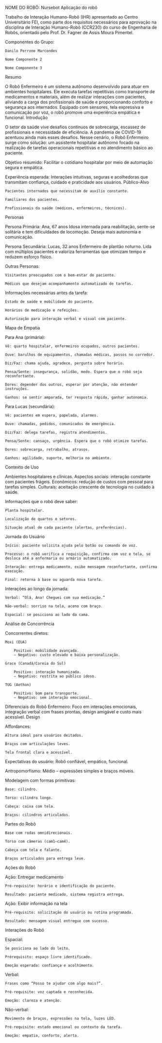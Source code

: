 NOME DO ROBÔ: Nursebot
Aplicação do robô

Trabalho de Interação Humano-Robô (IHR) apresentado ao Centro Universitário FEI, como parte dos requisitos necessários para aprovação na disciplina de Interação Humano-Robô (CCR230) do curso de Engenharia de Robôs, orientado pelo Prof. Dr. Fagner de Assis Moura Pimentel.

Componentes do Grupo:

    Danilo Perrone Marcondes

    Nome Componente 2

    Nome Componente 3

Resumo

O Robô Enfermeiro é um sistema autônomo desenvolvido para atuar em ambientes hospitalares. Ele executa tarefas repetitivas como transporte de medicamentos e materiais, além de realizar interações com pacientes, aliviando a carga dos profissionais de saúde e proporcionando conforto e segurança aos internados. Equipado com sensores, tela expressiva e comunicação por voz, o robô promove uma experiência empática e funcional.
Introdução

O setor da saúde vive desafios contínuos de sobrecarga, escassez de profissionais e necessidade de eficiência. A pandemia de COVID-19 acentuou ainda mais esses desafios. Nesse cenário, o Robô Enfermeiro surge como solução: um assistente hospitalar autônomo focado na realização de tarefas operacionais repetitivas e no atendimento básico ao paciente.

Objetivo resumido:
Facilitar o cotidiano hospitalar por meio de automação segura e empática.

Experiência esperada:
Interações intuitivas, seguras e acolhedoras que transmitam confiança, cuidado e praticidade aos usuários.
Público-Alvo

    Pacientes internados que necessitam de auxílio constante.

    Familiares dos pacientes.

    Profissionais da saúde (médicos, enfermeiros, técnicos).

Personas

Persona Primária: Ana, 67 anos
Idosa internada para reabilitação, sente-se solitária e tem dificuldades de locomoção. Deseja mais autonomia e comunicação.

Persona Secundária: Lucas, 32 anos
Enfermeiro de plantão noturno. Lida com múltiplos pacientes e valoriza ferramentas que otimizam tempo e reduzem esforço físico.

Outras Personas:

    Visitantes preocupados com o bem-estar do paciente.

    Médicos que desejam acompanhamento automatizado de tarefas.

Informações necessárias antes da tarefa:

    Estado de saúde e mobilidade do paciente.

    Horários de medicação e refeições.

    Autorização para interação verbal e visual com paciente.

Mapa de Empatia

Para Ana (primária):

    Vê: quarto hospitalar, enfermeiros ocupados, outros pacientes.

    Ouve: barulhos de equipamentos, chamadas médicas, passos no corredor.

    Diz/Faz: chama ajuda, agradece, pergunta sobre horário.

    Pensa/Sente: insegurança, solidão, medo. Espera que o robô seja reconfortante.

    Dores: depender dos outros, esperar por atenção, não entender instruções.

    Ganhos: se sentir amparada, ter resposta rápida, ganhar autonomia.

Para Lucas (secundária):

    Vê: pacientes em espera, papelada, alarmes.

    Ouve: chamadas, pedidos, comunicados de emergência.

    Diz/Faz: delega tarefas, registra atendimentos.

    Pensa/Sente: cansaço, urgência. Espera que o robô otimize tarefas.

    Dores: sobrecarga, retrabalho, atrasos.

    Ganhos: agilidade, suporte, melhoria no ambiente.

Contexto de Uso

Ambientes hospitalares e clínicas.
Aspectos sociais: interação constante com pacientes frágeis.
Econômicos: redução de custos com pessoal para tarefas simples.
Culturais: aceitação crescente de tecnologia no cuidado à saúde.

Informações que o robô deve saber:

    Planta hospitalar.

    Localização de quartos e setores.

    Situação atual de cada paciente (alertas, preferências).

Jornada do Usuário

    Início: paciente solicita ajuda pelo botão ou comando de voz.

    Processo: o robô verifica a requisição, confirma com voz e tela, se desloca até a enfermaria ou armário automatizado.

    Interação: entrega medicamento, exibe mensagem reconfortante, confirma execução.

    Final: retorna à base ou aguarda nova tarefa.

Interações ao longo da jornada:

    Verbal: “Olá, Ana! Cheguei com sua medicação.”

    Não-verbal: sorriso na tela, aceno com braço.

    Espacial: se posiciona ao lado da cama.

Análise de Concorrência

Concorrentes diretos:

    Moxi (EUA)

        Positivo: mobilidade avançada.
        − Negativo: custo elevado e baixa personalização.

    Grace (Canadá/Coreia do Sul)

        Positivo: interação humanizada.
        − Negativo: restrita ao público idoso.

    TUG (Aethon)

        Positivo: bom para transporte.
        − Negativo: sem interação emocional.

Diferenciais do Robô Enfermeiro:
Foco em interações emocionais, integração verbal com frases prontas, design amigável e custo mais acessível.
Design

Affordances:

    Altura ideal para usuários deitados.

    Braços com articulações leves.

    Tela frontal clara e acessível.

Expectativas do usuário:
Robô confiável, empático, funcional.

Antropomorfismo:
Médio – expressões simples e braços móveis.

Modelagem com formas primitivas:

    Base: cilindro.

    Torso: cilindro longo.

    Cabeça: caixa com tela.

    Braços: cilindros articulados.

Partes do Robô

    Base com rodas omnidirecionais.

    Torso com câmeras (cam1–cam4).

    Cabeça com tela e falante.

    Braços articulados para entrega leve.

Ações do Robô

Ação: Entregar medicamento

    Pré-requisito: horário e identificação do paciente.

    Resultado: paciente medicado, sistema registra entrega.

Ação: Exibir informação na tela

    Pré-requisito: solicitação do usuário ou rotina programada.

    Resultado: mensagem visual entregue com sucesso.

Interações do Robô

Espacial:

    Se posiciona ao lado do leito.

    Prérequisito: espaço livre identificado.

    Emoção esperada: confiança e acolhimento.

Verbal:

    Frases como “Posso te ajudar com algo mais?”.

    Pré-requisito: voz captada e reconhecida.

    Emoção: clareza e atenção.

Não-verbal:

    Movimento de braços, expressões na tela, luzes LED.

    Pré-requisito: estado emocional ou contexto da tarefa.

    Emoção: empatia, conforto, alerta.
